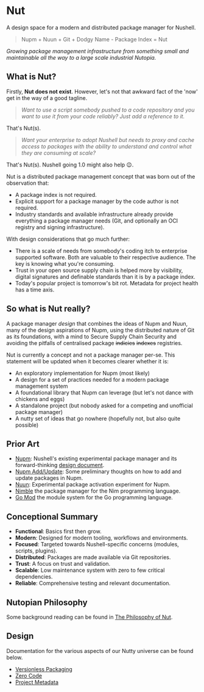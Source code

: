# Nut

A design space for a modern and distributed package manager for Nushell.

> Nupm + Nuun + Git + Dodgy Name - Package Index = Nut

*Growing package management infrastructure from something small and maintainable all the way to a large scale industrial Nutopia.*


## What is Nut?

Firstly, **Nut does not exist**. However, let's not that awkward fact of the 'now' get in the way of a good tagline.

> *Want to use a script somebody pushed to a code repository and you want to use it from your code reliably? Just add a reference to it.*

That's Nut(s).

> *Want your enterprise to adopt Nushell but needs to proxy and cache access to packages with the ability to understand and control what they are consuming at scale?*

That's Nut(s). Nushell going 1.0 might also help 😉.

Nut is a distributed package management concept that was born out of the observation that:

- A package index is not required. 
- Explicit support for a package manager by the code author is not required.
- Industry standards and available infrastructure already provide everything a package manager needs (Git, and optionally an OCI registry and signing infrastructure).

With design considerations that go much further:
- There is a scale of needs from somebody's coding itch to enterprise supported software. Both are valuable to their respective audience. The key is knowing what you're consuming.
- Trust in your open source supply chain is helped more by visibility, digital signatures and definable standards than it is by a package index.
- Today's popular project is tomorrow's bit rot. Metadata for project health has a time axis.


## So what is Nut really?

A package manager *design* that combines the ideas of Nupm and Nuun, many of the design aspirations of Nupm, using the distributed nature of Git as its foundations, with a mind to Secure Supply Chain Security and avoiding the pitfalls of centralised package ~~indicies~~ ~~indexes~~ registries.

Nut is currently a concept and not a package manager per-se. This statement will be updated when it becomes clearer whether it is:
- An exploratory implementation for Nupm (most likely)
- A design for a set of practices needed for a modern package management system
- A foundational library that Nupm can leverage (but let's not dance with chickens and eggs)
- A standalone project (but nobody asked for a competing and unofficial package manager)
- A nutty set of ideas that go nowhere (hopefully not, but also quite possible)


## Prior Art

- [Nupm](https://github.com/nushell/nupm): Nushell's existing experimental package manager and its forward-thinking [design document](https://github.com/nushell/nupm/blob/main/docs/design/README.md).
- [Nupm Add/Update](https://github.com/nushell/nupm/issues/115): Some preliminary thoughts on how to add and update packages in Nupm.
- [Nuun](https://github.com/kubouch/nuun): Experimental package activation experiment for Nupm.
- [Nimble](https://nim-lang.github.io/nimble) the package manager for the Nim programming language.
- [Go Mod](https://go.dev/ref/mod) the module system for the Go programming language.


## Conceptional Summary

- **Functional**: Basics first then grow.
- **Modern**: Designed for modern tooling, workflows and environments.
- **Focused**: Targeted towards Nushell-specific concerns (modules, scripts, plugins).
- **Distributed**: Packages are made available via Git repositories.
- **Trust**: A focus on trust and validation.
- **Scalable**: Low maintenance system with zero to few critical dependencies.
- **Reliable**: Comprehensive testing and relevant documentation.


## Nutopian Philosophy

Some background reading can be found in [The Philosophy of Nut](PHILOSOPHY.md).


## Design

Documentation for the various aspects of our Nutty universe can be found below.

- [Versionless Packaging](design/versionless-packaging.md)
- [Zero Code](design/zero-code.md)
- [Project Metadata](design/project-metadata.md)
